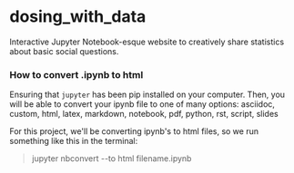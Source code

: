 # dosing_with_data
Interactive Jupyter Notebook-esque website to creatively share statistics about basic social questions.

### How to convert .ipynb to html

Ensuring that `jupyter` has been pip installed on your computer. Then, you will be able to convert your ipynb file to one of many options: asciidoc, custom, html, latex, markdown, notebook, pdf, python, rst, script, slides

For this project, we'll be converting ipynb's to html files, so we run something like this in the terminal:
> jupyter nbconvert --to html filename.ipynb